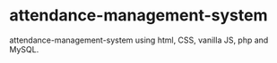 # attendance-management-system
attendance-management-system using html, CSS, vanilla JS, php and MySQL.
